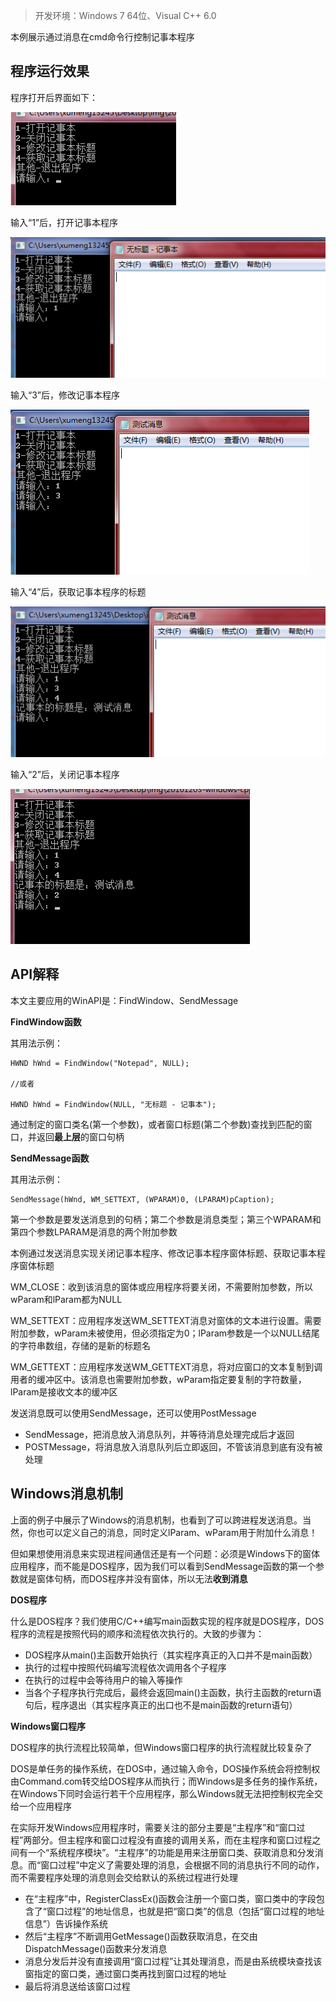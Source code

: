 >开发环境：Windows 7 64位、Visual C++ 6.0

本例展示通过消息在cmd命令行控制记事本程序

## 程序运行效果

程序打开后界面如下：

![image](./img/01.png)

输入“1”后，打开记事本程序

![image](./img/02.png)

输入“3”后，修改记事本程序

![image](./img/03.png)

输入“4”后，获取记事本程序的标题

![image](./img/04.png)

输入“2”后，关闭记事本程序

![image](./img/05.png)

## API解释

本文主要应用的WinAPI是：FindWindow、SendMessage

**FindWindow函数**

其用法示例：

```
HWND hWnd = FindWindow("Notepad", NULL);

//或者

HWND hWnd = FindWindow(NULL, "无标题 - 记事本");
```

通过制定的窗口类名(第一个参数)，或者窗口标题(第二个参数)查找到匹配的窗口，并返回**最上层**的窗口句柄

**SendMessage函数**

其用法示例：

```
SendMessage(hWnd, WM_SETTEXT, (WPARAM)0, (LPARAM)pCaption);
```

第一个参数是要发送消息到的句柄；第二个参数是消息类型；第三个WPARAM和第四个参数LPARAM是消息的两个附加参数

本例通过发送消息实现关闭记事本程序、修改记事本程序窗体标题、获取记事本程序窗体标题

WM_CLOSE：收到该消息的窗体或应用程序将要关闭，不需要附加参数，所以wParam和lParam都为NULL

WM_SETTEXT：应用程序发送WM_SETTEXT消息对窗体的文本进行设置。需要附加参数，wParam未被使用，但必须指定为0；lParam参数是一个以NULL结尾的字符串数组，存储的是新的标题名

WM_GETTEXT：应用程序发送WM_GETTEXT消息，将对应窗口的文本复制到调用者的缓冲区中。该消息也需要附加参数，wParam指定要复制的字符数量，lParam是接收文本的缓冲区

发送消息既可以使用SendMessage，还可以使用PostMessage

* SendMessage，把消息放入消息队列，并等待消息处理完成后才返回
* POSTMessage，将消息放入消息队列后立即返回，不管该消息到底有没有被处理

## Windows消息机制

上面的例子中展示了Windows的消息机制，也看到了可以跨进程发送消息。当然，你也可以定义自己的消息，同时定义lParam、wParam用于附加什么消息！

但如果想使用消息来实现进程间通信还是有一个问题：必须是Windows下的窗体应用程序，而不能是DOS程序，因为我们可以看到SendMessage函数的第一个参数就是窗体句柄，而DOS程序并没有窗体，所以无法**收到消息**

**DOS程序**

什么是DOS程序？我们使用C/C++编写main函数实现的程序就是DOS程序，DOS程序的流程是按照代码的顺序和流程依次执行的。大致的步骤为：

* DOS程序从main()主函数开始执行（其实程序真正的入口并不是main函数）
* 执行的过程中按照代码编写流程依次调用各个子程序
* 在执行的过程中会等待用户的输入等操作
* 当各个子程序执行完成后，最终会返回main()主函数，执行主函数的return语句后，程序退出（其实程序真正的出口也不是main函数的return语句）

**Windows窗口程序**

DOS程序的执行流程比较简单，但Windows窗口程序的执行流程就比较复杂了

DOS是单任务的操作系统，在DOS中，通过输入命令，DOS操作系统会将控制权由Command.com转交给DOS程序从而执行；而Windows是多任务的操作系统，在Windows下同时会运行若干个应用程序，那么Windows就无法把控制权完全交给一个应用程序

在实际开发Windows应用程序时，需要关注的部分主要是“主程序”和“窗口过程”两部分。但主程序和窗口过程没有直接的调用关系，而在主程序和窗口过程之间有一个“系统程序模块”。“主程序”的功能是用来注册窗口类、获取消息和分发消息。而“窗口过程”中定义了需要处理的消息，会根据不同的消息执行不同的动作，而不需要程序处理的消息则会交给默认的系统过程进行处理

* 在“主程序”中，RegisterClassEx()函数会注册一个窗口类，窗口类中的字段包含了“窗口过程”的地址信息，也就是把“窗口类”的信息（包括“窗口过程的地址信息”）告诉操作系统
* 然后“主程序”不断调用GetMessage()函数获取消息，在交由DispatchMessage()函数来分发消息
* 消息分发后并没有直接调用“窗口过程”让其处理消息，而是由系统模块查找该窗指定的窗口类，通过窗口类再找到窗口过程的地址
* 最后将消息送给该窗口过程
